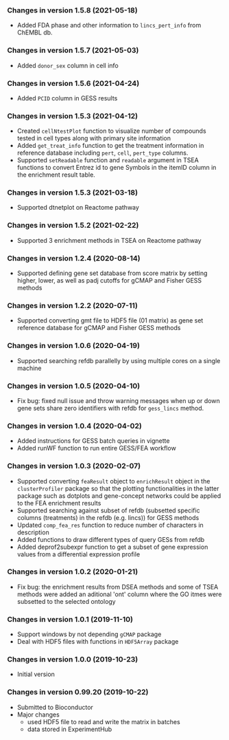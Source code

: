 ### Changes in version 1.5.8 (2021-05-18)
+ Added FDA phase and other information to `lincs_pert_info` from ChEMBL db.

### Changes in version 1.5.7 (2021-05-03)
+ Added `donor_sex` column in cell info 

### Changes in version 1.5.6 (2021-04-24)
+ Added `PCID` column in GESS results

### Changes in version 1.5.3 (2021-04-12)
+ Created `cellNtestPlot` function to visualize number of compounds tested in 
cell types along with primary site information
+ Added `get_treat_info` function to get the treatment information in reference database 
including `pert`, `cell`, `pert_type` columns.
+ Supported `setReadable` function and `readable` argument in TSEA functions to 
convert Entrez id to gene Symbols in the itemID column in the enrichment result table.

### Changes in version 1.5.3 (2021-03-18)
+ Supported dtnetplot on Reactome pathway

### Changes in version 1.5.2 (2021-02-22)
+ Supported 3 enrichment methods in TSEA on Reactome pathway

### Changes in version 1.2.4 (2020-08-14)
+ Supported defining gene set database from score matrix by setting higher, lower,
as well as padj cutoffs for gCMAP and Fisher GESS methods

### Changes in version 1.2.2 (2020-07-11)
+ Supported converting gmt file to HDF5 file (01 matrix) as gene set reference 
database for gCMAP and Fisher GESS methods

### Changes in version 1.0.6 (2020-04-19)
+ Supported searching refdb parallelly by using multiple cores on a single machine

### Changes in version 1.0.5 (2020-04-10)
+ Fix bug: fixed null issue and throw warning messages when up or down gene 
sets share zero identifiers with refdb for `gess_lincs` method. 

### Changes in version 1.0.4 (2020-04-02)
+ Added instructions for GESS batch queries in vignette
+ Added runWF function to run entire GESS/FEA workflow

### Changes in version 1.0.3 (2020-02-07)
+ Supported converting `feaResult` object to `enrichResult` object in the
`clusterProfiler` package so that the plotting functionalities in the latter 
package such as dotplots and gene-concept networks could be applied to the
FEA enrichment results
+ Supported searching against subset of refdb (subsetted specific columns 
(treatments) in the refdb (e.g. lincs)) for GESS methods
+ Updated `comp_fea_res` function to reduce number of characters in description
+ Added functions to draw different types of query GESs from refdb
+ Added deprof2subexpr function to get a subset of gene expression values from 
a differential expression profile

### Changes in version 1.0.2 (2020-01-21)
+ Fix bug: the enrichment results from DSEA methods and some of TSEA methods
were added an aditional 'ont' column where the GO itmes were subsetted to the 
selected ontology

### Changes in version 1.0.1 (2019-11-10)
+ Support windows by not depending `gCMAP` package
+ Deal with HDF5 files with functions in `HDF5Array` package

### Changes in version 1.0.0 (2019-10-23)
+ Initial version 

### Changes in version 0.99.20 (2019-10-22)
+ Submitted to Bioconductor
+ Major changes
  - used HDF5 file to read and write the matrix in batches
  - data stored in ExperimentHub
